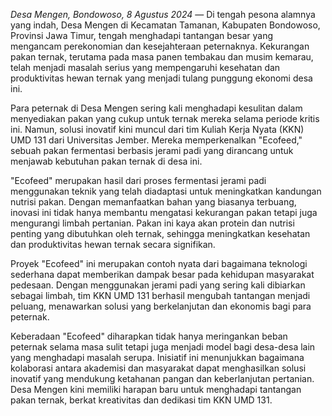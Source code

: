 _Desa Mengen, Bondowoso, 8 Agustus 2024_ — Di tengah pesona alamnya yang indah, Desa Mengen di Kecamatan Tamanan, Kabupaten Bondowoso, Provinsi Jawa Timur, tengah menghadapi tantangan besar yang mengancam perekonomian dan kesejahteraan peternaknya. Kekurangan pakan ternak, terutama pada masa panen tembakau dan musim kemarau, telah menjadi masalah serius yang mempengaruhi kesehatan dan produktivitas hewan ternak yang menjadi tulang punggung ekonomi desa ini.

Para peternak di Desa Mengen sering kali menghadapi kesulitan dalam menyediakan pakan yang cukup untuk ternak mereka selama periode kritis ini. Namun, solusi inovatif kini muncul dari tim Kuliah Kerja Nyata (KKN) UMD 131 dari Universitas Jember. Mereka memperkenalkan "Ecofeed," sebuah pakan fermentasi berbasis jerami padi yang dirancang untuk menjawab kebutuhan pakan ternak di desa ini.

"Ecofeed" merupakan hasil dari proses fermentasi jerami padi menggunakan teknik yang telah diadaptasi untuk meningkatkan kandungan nutrisi pakan. Dengan memanfaatkan bahan yang biasanya terbuang, inovasi ini tidak hanya membantu mengatasi kekurangan pakan tetapi juga mengurangi limbah pertanian. Pakan ini kaya akan protein dan nutrisi penting yang dibutuhkan oleh ternak, sehingga meningkatkan kesehatan dan produktivitas hewan ternak secara signifikan.

Proyek "Ecofeed" ini merupakan contoh nyata dari bagaimana teknologi sederhana dapat memberikan dampak besar pada kehidupan masyarakat pedesaan. Dengan menggunakan jerami padi yang sering kali dibiarkan sebagai limbah, tim KKN UMD 131 berhasil mengubah tantangan menjadi peluang, menawarkan solusi yang berkelanjutan dan ekonomis bagi para peternak.

Keberadaan "Ecofeed" diharapkan tidak hanya meringankan beban peternak selama masa sulit tetapi juga menjadi model bagi desa-desa lain yang menghadapi masalah serupa. Inisiatif ini menunjukkan bagaimana kolaborasi antara akademisi dan masyarakat dapat menghasilkan solusi inovatif yang mendukung ketahanan pangan dan keberlanjutan pertanian. Desa Mengen kini memiliki harapan baru untuk menghadapi tantangan pakan ternak, berkat kreativitas dan dedikasi tim KKN UMD 131.
